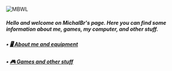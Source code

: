![MBWL](https://github.com/TheMichalBr/michalbr/blob/main/pictures/icon.png?raw=true)
<h5>Hello and welcome on MichalBr's page. Here you can find some information about me, games, my computer, and other stuff.</h5>
<h5>• <a href="https://themichalbr.github.io/michalbr/about_me_and_equipment.html"> 🖥️ About me and equipment</a></h5>
<h5>• <a href="https://themichalbr.github.io/michalbr/games_and_other.html"> 🎮 Games and other stuff</a></h5>
